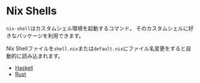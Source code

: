 # Nix Shells

`nix-shell`はカスタムシェル環境を起動するコマンド。
そのカスタムシェルに好きなパッケージを利用できます。

Nix Shellファイルを`shell.nix`または`default.nix`にファイル名変更をすると自動的に読み込まれます。

* [Haskell](../nix-shells/haskell.nix)
* [Rust](../nix-shells/rust.nix)


